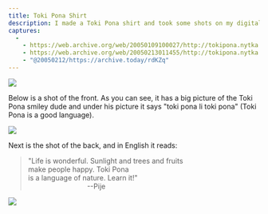 ```yaml
---
title: Toki Pona Shirt
description: I made a Toki Pona shirt and took some shots on my digital camera. It's a nice shirt; check it out.
captures:
  -
    - https://web.archive.org/web/20050109100027/http://tokipona.nytka.org:80/image/shirt.html
    - https://web.archive.org/web/20050213011455/http://tokipona.nytka.org:80/image/shirt.html
    - "@20050212/https://archive.today/rdKZq"
---
```


![](/images/shirt.jpg)

Below is a shot of the front. As you can see, it has a big picture of the Toki
Pona smiley dude and under his picture it says "toki pona li toki pona"
(Toki Pona is a good language).

![](/images/shirtfront.jpg)


Next is the shot of the back, and in English it reads:

> "Life is wonderful. Sunlight and trees and fruits  
> make people happy. Toki Pona  
> is a language of nature. Learn it!"  
> &nbsp; &nbsp; &nbsp; &nbsp; &nbsp; &nbsp; &nbsp; &nbsp; &nbsp; &nbsp; &nbsp; &nbsp; &nbsp; &nbsp; &nbsp; --Pije

![](/images/shirtback.jpg)
